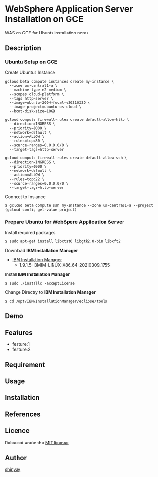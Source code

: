 # WebSphere Application Server Installation on GCE

WAS on GCE for Ubunts installation notes

## Description
### Ubuntu Setup on GCE
Create Ubuntus Instance
```
gcloud beta compute instances create my-instance \
  --zone us-central1-a \
  --machine-type e2-medium \
  --scopes cloud-platform \
  --tags http-server \
  --image=ubuntu-2004-focal-v20210325 \
  --image-project=ubuntu-os-cloud \
  --boot-disk-size=10GB

gcloud compute firewall-rules create default-allow-http \
  --direction=INGRESS \
  --priority=1000 \
  --network=default \
  --action=ALLOW \
  --rules=tcp:80 \
  --source-ranges=0.0.0.0/0 \
  --target-tags=http-server

gcloud compute firewall-rules create default-allow-ssh \
  --direction=INGRESS \
  --priority=1000 \
  --network=default \
  --action=ALLOW \
  --rules=tcp:22 \
  --source-ranges=0.0.0.0/0 \
  --target-tags=http-server
```

Connect to Instance
```
$ gcloud beta compute ssh my-instance --zone us-central1-a --project (gcloud config get-value project)
```

### Prepare Ubuntu for WebSpere Application Server
Install required packages
```
$ sudo apt-get install libxtst6 libgtk2.0-bin libxft2
```

Download **IBM Installation Manager**
- [IBM Installation Manager](https://www.ibm.com/support/fixcentral/swg/selectFixes?parent=ibm%7ERational&product=ibm/Rational/IBM+Installation+Manager&release=All&platform=Linux&function=all)
  - 1.9.1.5-IBMIM-LINUX-X86_64-20210309_1755 

Install **IBM Installation Manager**
```
$ sudo ./installc -acceptLicense
```

Change Directry to **IBM Installation Manager**
```
$ cd /opt/IBM/InstallationManager/eclipse/tools
```



## Demo

## Features

- feature:1
- feature:2

## Requirement

## Usage

## Installation

## References

## Licence

Released under the [MIT license](https://gist.githubusercontent.com/shinyay/56e54ee4c0e22db8211e05e70a63247e/raw/34c6fdd50d54aa8e23560c296424aeb61599aa71/LICENSE)

## Author

[shinyay](https://github.com/shinyay)
